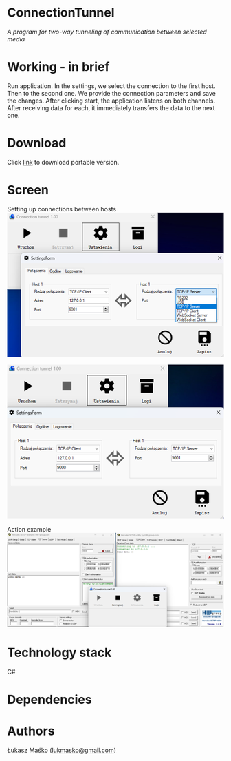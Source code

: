 # ConnectionTunnel
_A program for two-way tunneling of communication between selected media_

# Working - in brief
Run application. In the settings, we select the connection to the first host. Then to the second one. We provide the connection parameters and save the changes.
After clicking start, the application listens on both channels. After receiving data for each, it immediately transfers the data to the next one.

# Download
Click [link](https://github.com/lukmasko/ConnectionTunnel/raw/main/ConnectionTunnel_v1.0_portable.zip) to download portable version.


# Screen
Setting up connections between hosts
![Settings](images/settings.png)

![Next part settings](images/settings_2.png)

Action example
![Action example](images/working.png)

# Technology stack
C#

# Dependencies
    
# Authors
Łukasz Maśko (lukmasko@gmail.com)
